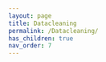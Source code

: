 ```yaml
--- 
layout: page
title: Datacleaning
permalink: /Datacleaning/
has_children: true
nav_order: 7
---
```


